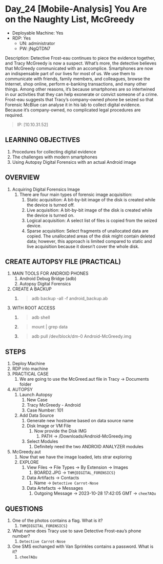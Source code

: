 # Day_24 [Mobile-Analysis] You Are on the Naughty List, McGreedy

+ Deployable Machine: Yes
+ RDP: Yes
  + UN: administrator
  + PW: jNgQTDN7

Description: Detective Frost-eau continues to piece the evidence together, and Tracy McGreedy is now a suspect. What’s more, the detective believes that McGreedy communicated with an accomplice. Smartphones are now an indispensable part of our lives for most of us. We use them to communicate with friends, family members, and colleagues, browse the Internet, shop online, perform e-banking transactions, and many other things. Among other reasons, it’s because smartphones are so intertwined in our activities that they can help exonerate or convict someone of a crime. Frost-eau suggests that Tracy’s company-owned phone be seized so that Forensic McBlue can analyse it in his lab to collect digital evidence. Because it’s company-owned, no complicated legal procedures are required.

> IP: [10.10.31.52]

## LEARNING OBJECTIVES

1. Procedures for collecting digital evidence
2. The challenges with modern smartphones
3. Using Autopsy Digital Forensics with an actual Android image

## OVERVIEW

1. Acquiring Digital Forensics Image
   1. There are four main types of forensic image acquisition:
      1. Static acquisition: A bit-by-bit image of the disk is created while the device is turned off.
      2. Live acquisition: A bit-by-bit image of the disk is created while the device is turned on.
      3. Logical acquisition: A select list of files is copied from the seized device.
      4. Sparse acquisition: Select fragments of unallocated data are copied. The unallocated areas of the disk might contain deleted data; however, this approach is limited compared to static and live acquisition because it doesn’t cover the whole disk.

## CREATE AUTOPSY FILE (PRACTICAL)

1. MAIN TOOLS FOR ANDROID PHONES
   1. Android Debug Bridge (adb)
   2. Autopsy Digital Forensics
2. CREATE A BACKUP
   1. > adb backup -all -f android_backup.ab
3. WITH ROOT ACCESS
   1. > adb shell
   2. > mount | grep data
   3. > adb pull /dev/block/dm-0 Android-McGreedy.img

## STEPS

1. Deploy Machine
2. RDP into machine
3. PRACTICAL CASE
   1. We are going to use the McGreed.aut file in Tracy -> Documents folder
4. AUTOPSY
   1. Launch Autopsy
      1. New Case
      2. Tracy McGreedy - Android
      3. Case Number: 101
   2. Add Data Source
      1. Generate new hostname based on data source name
      2. Disk Image or VM File
         1. Now provide the Disk IMG
            1. PATH -> /Downloads/Android-McGreedy.img
      3. Select Modules
         1. Definitely need the two ANDROID ANALYZER modules
5. McGreedy.aut
   1. Now that we have the image loaded, lets strar exploring
   2. EXPLORE
      1. View Files -> File Types -> By Extension -> Images
         1. BOARD2.JPG -> `THM{DIGITAL_FORENSICS}`
      2. Data Artifacts -> Contacts
         1. Name -> `Detective Carrot-Nose`
      3. Data Artefacts -> Messages
         1. Outgoing Message -> 2023-10-28 17:42:05 GMT -> `chee7AQu`

## QUESTIONS

1. One of the photos contains a flag. What is it?
   1. `THM{DIGITAL_FORENSICS}`
2. What name does Tracy use to save Detective Frost-eau’s phone number?
   1. `Detective Carrot-Nose`
3. One SMS exchanged with Van Sprinkles contains a password. What is it?
   1. `chee7AQu`
